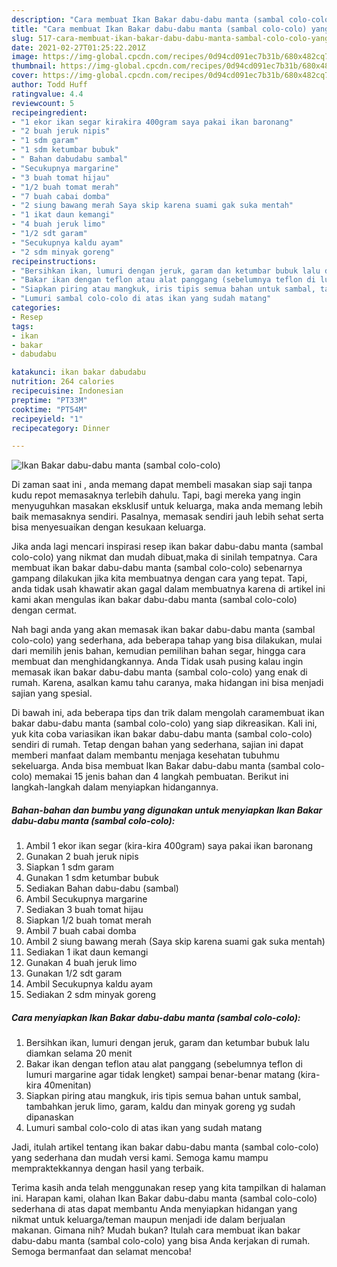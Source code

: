 ```yaml
---
description: "Cara membuat Ikan Bakar dabu-dabu manta (sambal colo-colo) yang enak dan Mudah Dibuat"
title: "Cara membuat Ikan Bakar dabu-dabu manta (sambal colo-colo) yang enak dan Mudah Dibuat"
slug: 517-cara-membuat-ikan-bakar-dabu-dabu-manta-sambal-colo-colo-yang-enak-dan-mudah-dibuat
date: 2021-02-27T01:25:22.201Z
image: https://img-global.cpcdn.com/recipes/0d94cd091ec7b31b/680x482cq70/ikan-bakar-dabu-dabu-manta-sambal-colo-colo-foto-resep-utama.jpg
thumbnail: https://img-global.cpcdn.com/recipes/0d94cd091ec7b31b/680x482cq70/ikan-bakar-dabu-dabu-manta-sambal-colo-colo-foto-resep-utama.jpg
cover: https://img-global.cpcdn.com/recipes/0d94cd091ec7b31b/680x482cq70/ikan-bakar-dabu-dabu-manta-sambal-colo-colo-foto-resep-utama.jpg
author: Todd Huff
ratingvalue: 4.4
reviewcount: 5
recipeingredient:
- "1 ekor ikan segar kirakira 400gram saya pakai ikan baronang"
- "2 buah jeruk nipis"
- "1 sdm garam"
- "1 sdm ketumbar bubuk"
- " Bahan dabudabu sambal"
- "Secukupnya margarine"
- "3 buah tomat hijau"
- "1/2 buah tomat merah"
- "7 buah cabai domba"
- "2 siung bawang merah Saya skip karena suami gak suka mentah"
- "1 ikat daun kemangi"
- "4 buah jeruk limo"
- "1/2 sdt garam"
- "Secukupnya kaldu ayam"
- "2 sdm minyak goreng"
recipeinstructions:
- "Bersihkan ikan, lumuri dengan jeruk, garam dan ketumbar bubuk lalu diamkan selama 20 menit"
- "Bakar ikan dengan teflon atau alat panggang (sebelumnya teflon di lumuri margarine agar tidak lengket) sampai benar-benar matang (kira-kira 40menitan)"
- "Siapkan piring atau mangkuk, iris tipis semua bahan untuk sambal, tambahkan jeruk limo, garam, kaldu dan minyak goreng yg sudah dipanaskan"
- "Lumuri sambal colo-colo di atas ikan yang sudah matang"
categories:
- Resep
tags:
- ikan
- bakar
- dabudabu

katakunci: ikan bakar dabudabu 
nutrition: 264 calories
recipecuisine: Indonesian
preptime: "PT33M"
cooktime: "PT54M"
recipeyield: "1"
recipecategory: Dinner

---
```



![Ikan Bakar dabu-dabu manta (sambal colo-colo)](https://img-global.cpcdn.com/recipes/0d94cd091ec7b31b/680x482cq70/ikan-bakar-dabu-dabu-manta-sambal-colo-colo-foto-resep-utama.jpg)

Di zaman  saat ini , anda memang dapat membeli masakan siap saji tanpa kudu repot memasaknya terlebih dahulu. Tapi, bagi mereka yang ingin menyuguhkan masakan eksklusif untuk keluarga, maka anda memang lebih baik memasaknya sendiri. Pasalnya, memasak sendiri jauh lebih sehat serta bisa menyesuaikan dengan kesukaan keluarga.

Jika anda lagi mencari inspirasi resep ikan bakar dabu-dabu manta (sambal colo-colo) yang nikmat dan mudah dibuat,maka di sinilah tempatnya. Cara membuat ikan bakar dabu-dabu manta (sambal colo-colo)  sebenarnya gampang dilakukan jika kita membuatnya dengan cara yang tepat. Tapi, anda tidak usah khawatir akan gagal dalam membuatnya 
karena di artikel ini kami akan mengulas ikan bakar dabu-dabu manta (sambal colo-colo) dengan cermat.  



Nah bagi anda yang akan memasak ikan bakar dabu-dabu manta (sambal colo-colo) yang sederhana, ada beberapa tahap yang bisa dilakukan, mulai dari memilih jenis bahan, kemudian pemilihan bahan segar, hingga cara membuat dan menghidangkannya. Anda Tidak usah pusing kalau ingin memasak ikan bakar dabu-dabu manta (sambal colo-colo) yang enak di rumah. Karena, asalkan kamu  tahu caranya, maka hidangan ini bisa menjadi sajian yang spesial.

Di bawah ini, ada beberapa tips dan trik dalam mengolah caramembuat ikan bakar dabu-dabu manta (sambal colo-colo) yang siap dikreasikan. Kali ini, yuk kita coba variasikan ikan bakar dabu-dabu manta (sambal colo-colo) sendiri di rumah. Tetap dengan bahan yang sederhana, sajian ini dapat memberi manfaat dalam membantu menjaga kesehatan tubuhmu sekeluarga. Anda bisa membuat Ikan Bakar dabu-dabu manta (sambal colo-colo) memakai 15 jenis bahan dan 4 langkah pembuatan. Berikut ini langkah-langkah dalam menyiapkan hidangannya.

<!--inarticleads1-->

##### Bahan-bahan dan bumbu yang digunakan untuk menyiapkan Ikan Bakar dabu-dabu manta (sambal colo-colo):

1. Ambil 1 ekor ikan segar (kira-kira 400gram) saya pakai ikan baronang
1. Gunakan 2 buah jeruk nipis
1. Siapkan 1 sdm garam
1. Gunakan 1 sdm ketumbar bubuk
1. Sediakan  Bahan dabu-dabu (sambal)
1. Ambil Secukupnya margarine
1. Sediakan 3 buah tomat hijau
1. Siapkan 1/2 buah tomat merah
1. Ambil 7 buah cabai domba
1. Ambil 2 siung bawang merah (Saya skip karena suami gak suka mentah)
1. Sediakan 1 ikat daun kemangi
1. Gunakan 4 buah jeruk limo
1. Gunakan 1/2 sdt garam
1. Ambil Secukupnya kaldu ayam
1. Sediakan 2 sdm minyak goreng




<!--inarticleads2-->

##### Cara menyiapkan Ikan Bakar dabu-dabu manta (sambal colo-colo):

1. Bersihkan ikan, lumuri dengan jeruk, garam dan ketumbar bubuk lalu diamkan selama 20 menit
1. Bakar ikan dengan teflon atau alat panggang (sebelumnya teflon di lumuri margarine agar tidak lengket) sampai benar-benar matang (kira-kira 40menitan)
1. Siapkan piring atau mangkuk, iris tipis semua bahan untuk sambal, tambahkan jeruk limo, garam, kaldu dan minyak goreng yg sudah dipanaskan
1. Lumuri sambal colo-colo di atas ikan yang sudah matang




Jadi, itulah artikel tentang  ikan bakar dabu-dabu manta (sambal colo-colo)  yang sederhana dan mudah versi kami. Semoga kamu mampu mempraktekkannya dengan hasil yang terbaik. 

Terima kasih anda telah menggunakan resep yang kita tampilkan di halaman ini. Harapan kami, olahan  Ikan Bakar dabu-dabu manta (sambal colo-colo) sederhana di atas dapat membantu Anda menyiapkan hidangan yang nikmat untuk keluarga/teman maupun menjadi ide dalam berjualan makanan. Gimana nih? Mudah bukan? Itulah cara membuat ikan bakar dabu-dabu manta (sambal colo-colo) yang bisa Anda kerjakan di rumah. Semoga bermanfaat dan selamat mencoba!

